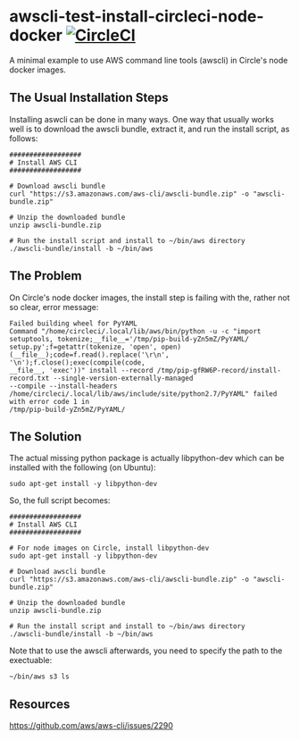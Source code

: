 # awscli-test-install-circleci-node-docker [![CircleCI](https://circleci.com/gh/muhammed-sayadi/awscli-test-install-circleci-node-docker.svg?style=shield)](https://circleci.com/gh/muhammed-sayadi/awscli-test-install-circleci-node-docker)
A minimal example to use AWS command line tools (awscli) in Circle's node docker images.

## The Usual Installation Steps
Installing aswcli can be done in many ways. One way that usually works well is to download the awscli bundle, extract it,
and run the install script, as follows:
```
##################
# Install AWS CLI
##################

# Download awscli bundle
curl "https://s3.amazonaws.com/aws-cli/awscli-bundle.zip" -o "awscli-bundle.zip"

# Unzip the downloaded bundle
unzip awscli-bundle.zip

# Run the install script and install to ~/bin/aws directory
./awscli-bundle/install -b ~/bin/aws
```

## The Problem
On Circle's node docker images, the install step is failing with the, rather not so clear, error message:
```
Failed building wheel for PyYAML
Command "/home/circleci/.local/lib/aws/bin/python -u -c "import setuptools, tokenize;__file__='/tmp/pip-build-yZn5mZ/PyYAML/
setup.py';f=getattr(tokenize, 'open', open)(__file__);code=f.read().replace('\r\n', '\n');f.close();exec(compile(code,
__file__, 'exec'))" install --record /tmp/pip-gfRW6P-record/install-record.txt --single-version-externally-managed 
--compile --install-headers /home/circleci/.local/lib/aws/include/site/python2.7/PyYAML" failed with error code 1 in 
/tmp/pip-build-yZn5mZ/PyYAML/
```

## The Solution
The actual missing python package is actually libpython-dev which can be installed with the following (on Ubuntu):
```
sudo apt-get install -y libpython-dev
```

So, the full script becomes:
```
##################
# Install AWS CLI
##################

# For node images on Circle, install libpython-dev
sudo apt-get install -y libpython-dev

# Download awscli bundle
curl "https://s3.amazonaws.com/aws-cli/awscli-bundle.zip" -o "awscli-bundle.zip"

# Unzip the downloaded bundle
unzip awscli-bundle.zip

# Run the install script and install to ~/bin/aws directory
./awscli-bundle/install -b ~/bin/aws
```

Note that to use the awscli afterwards, you need to specify the path to the exectuable:
```
~/bin/aws s3 ls
```

## Resources

https://github.com/aws/aws-cli/issues/2290
